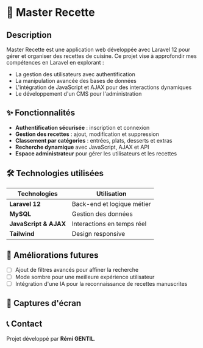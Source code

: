 # 🍲 Master Recette

## Description
Master Recette est une application web développée avec Laravel 12 pour gérer et organiser des recettes de cuisine. Ce projet vise à approfondir mes compétences en Laravel en explorant :
- La gestion des utilisateurs avec authentification
- La manipulation avancée des bases de données
- L'intégration de JavaScript et AJAX pour des interactions dynamiques
- Le développement d'un CMS pour l'administration

## ✨ Fonctionnalités

- **Authentification sécurisée** : inscription et connexion
- **Gestion des recettes** : ajout, modification et suppression
- **Classement par catégories** : entrées, plats, desserts et extras
- **Recherche dynamique** avec JavaScript, AJAX et API
- **Espace administrateur** pour gérer les utilisateurs et les recettes

## 🛠️ Technologies utilisées

<div align="center">

| Technologies | Utilisation |
|-------------|-------------|
| **Laravel 12** | Back-end et logique métier |
| **MySQL** | Gestion des données |
| **JavaScript & AJAX** | Interactions en temps réel |
| **Tailwind** | Design responsive |

</div>

## 🚀 Améliorations futures

- [ ] Ajout de filtres avancés pour affiner la recherche
- [ ] Mode sombre pour une meilleure expérience utilisateur
- [ ] Intégration d'une IA pour la reconnaissance de recettes manuscrites

## 📸 Captures d'écran

## 📞 Contact

Projet développé par **Rémi GENTIL**.

